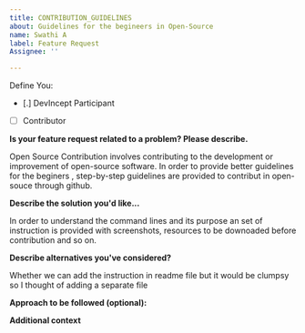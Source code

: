 ```yaml
---
title: CONTRIBUTION_GUIDELINES
about: Guidelines for the begineers in Open-Source
name: Swathi A
label: Feature Request
Assignee: ''

---
```


Define You:

- [.] DevIncept Participant 
- [ ] Contributor


<!-- Have you talked to any of the Moderators or Project Admin (SamarthMR) before creating this issue? If not, just have a quick discussion and then once approved, create this feature request. -->

**Is your feature request related to a problem? Please describe.**

Open Source Contribution involves contributing to the development or improvement of open-source software. In order to provide better guidelines for the beginers , step-by-step guidelines are provided  to contribut in open-souce through github.

**Describe the solution you'd like...**

In order to understand the command lines and its purpose an set of instruction is provided with screenshots, resources to be downoaded before contribution and so on.

**Describe alternatives you've considered?**

Whether we can add the instruction in readme file but it would be clumpsy so I thought of adding a separate file

**Approach to be followed (optional):**

<!-- A clear and concise description of approach to be followed. -->

**Additional context**

<!-- Add any other context or screenshots about the feature request here. -->
